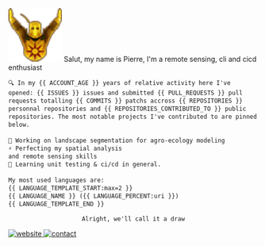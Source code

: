 <img alt="praisesun" src="praisesun.png">
Salut, my name is Pierre, I'm a remote sensing, cli and cicd enthusiast

<div align="left">
    
    🔍 In my {{ ACCOUNT_AGE }} years of relative activity here I've opened: {{ ISSUES }} issues and submitted {{ PULL_REQUESTS }} pull requests totalling {{ COMMITS }} patchs accross {{ REPOSITORIES }} personnal repositories and {{ REPOSITORIES_CONTRIBUTED_TO }} public repositories. The most notable projects I've contributed to are pinned below.

    🌱 Working on landscape segmentation for agro-ecology modeling
    ⚡ Perfecting my spatial analysis
    and remote sensing skills
    🚀 Learning unit testing & ci/cd in general.

    My most used languages are:
    {{ LANGUAGE_TEMPLATE_START:max=2 }}
    {{ LANGUAGE_NAME }} ({{ LANGUAGE_PERCENT:uri }})
    {{ LANGUAGE_TEMPLATE_END }}

</div>
<div align="center">

    Alright, we'll call it a draw
</div>

<a href="https://pierre-manchon.pm">
    <img alt="website" src="https://img.shields.io/website?down_color=red&down_message=pierre-manchon.pm&label=://&labelColor=161b22&up_color=00ffff&up_message=pierre-manchon.pm&url=https%3A%2F%2Fpierre-manchon.pm&style=flat-square">
</a>
<a href="https://pierre-manchon.pm/find-me#contact">
    <img alt="contact" src="https://img.shields.io/static/v1?label=%2Ffind-me%23contact&labelColor=161b22&message= &color=161b22&style=flat-square">
</a>
